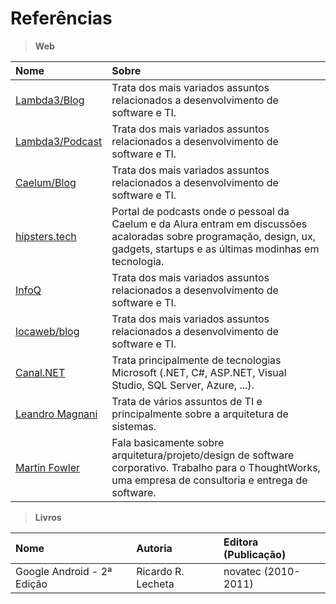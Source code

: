 # Referências 

> **Web**

Nome | Sobre 
:--- | :----- 
[Lambda3/Blog](https://www.lambda3.com.br/blog) | Trata dos mais variados assuntos relacionados a desenvolvimento de software e TI. 
[Lambda3/Podcast](https://www.lambda3.com.br/lambda3-podcast) | Trata dos mais variados assuntos relacionados a desenvolvimento de software e TI. 
[Caelum/Blog](http://blog.caelum.com.br/) | Trata dos mais variados assuntos relacionados a desenvolvimento de software e TI. 
[hipsters.tech](https://hipsters.tech/) | Portal de podcasts onde o pessoal da Caelum e da Alura entram em discussões acaloradas sobre programação, design, ux, gadgets, startups e as últimas modinhas em tecnologia.
[InfoQ](https://www.infoq.com/br) | Trata dos mais variados assuntos relacionados a desenvolvimento de software e TI. 
[locaweb/blog](http://blog.locaweb.com.br)  | Trata dos mais variados assuntos relacionados a desenvolvimento de software e TI. 
[Canal.NET](https://www.youtube.com/channel/UCIahKJr2Q50Sprk5ztPGnVg) | Trata principalmente de tecnologias Microsoft (.NET, C#, ASP.NET, Visual Studio, SQL Server, Azure, ...). 
[Leandro Magnani](https://www.youtube.com/channel/UCecw1_o_TbO1Li_n4hZC1Kw) | Trata de vários assuntos de TI e principalmente sobre a arquitetura de sistemas.
[Martin Fowler](https://martinfowler.com/) | Fala basicamente sobre arquitetura/projeto/design de software corporativo. Trabalho para o ThoughtWorks, uma empresa de consultoria e entrega de software.

> **Livros**

Nome | Autoria |  Editora (Publicação)
:--- | :--- | :---  
Google Android - 2ª Edição | Ricardo R. Lecheta | novatec (2010-2011)
